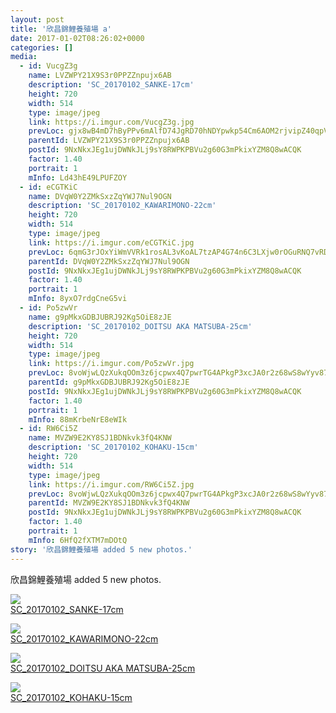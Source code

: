 ```yaml
---
layout: post
title: '欣昌錦鯉養殖場 a' 
date: 2017-01-02T08:26:02+0000 
categories: [] 
media:
  - id: VucgZ3g
    name: LVZWPY21X9S3r0PPZZnpujx6AB
    description: 'SC_20170102_SANKE-17cm'   
    height: 720
    width: 514
    type: image/jpeg
    link: https://i.imgur.com/VucgZ3g.jpg
    prevLoc: gjx8wB4mD7hByPPv6mAlfD74JgRD70hNDYpwkp54Cm6AOM2rjvipZ40qpVpWhRyQMV5AKPuOLNJz1K3GiPn1WZ1qgqf9ZPqLNl4kHlMwj9lJQoUY12GllkG6iQwqLqlZmPIvYM8Qqkr5s6VLE10QARIN4Ylkj4qrTq6QxOGGmyuXzKRwrZZGSBW5pnB17OiWJEZNAwWvHLKO38YBYOiQp3k5rg9AiNo7x6vKDMupnWyxgYojhmk5Wj35p2cQPWBV88vV
    parentId: LVZWPY21X9S3r0PPZZnpujx6AB
    postId: 9NxNkxJEg1ujDWNkJLj9sY8RWPKPBVu2g60G3mPkixYZM8Q8wACQK
    factor: 1.40
    portrait: 1
    mInfo: Ld43hE49LPUFZOY
  - id: eCGTKiC
    name: DVqW0Y2ZMkSxzZqYWJ7Nul9OGN
    description: 'SC_20170102_KAWARIMONO-22cm'   
    height: 720
    width: 514
    type: image/jpeg
    link: https://i.imgur.com/eCGTKiC.jpg
    prevLoc: 6qmG3rJOxYiWmVVRk1rosAL3vKoAL7tzAP4G74n6C3LXjw0rOGuRNQ7vRDR4tOx89RWorNhqAGMPVR6ES8NvBvq19Rf1pnnqxJxmSg6QPLgWvnhRo8EOy2LDFpVAVADYk2tQBOO9j2XNIMz8D5XZRQcPY9X3EZrGIymq9E88zlf5KZA8E44qsVmAOJV1K9UW7Er5L575F2k15L57X2i1DVjJ3EN2HXR4AXpwDniA1mQwoMM4S1Z4MWE4QlU9E8P4pqE6
    parentId: DVqW0Y2ZMkSxzZqYWJ7Nul9OGN
    postId: 9NxNkxJEg1ujDWNkJLj9sY8RWPKPBVu2g60G3mPkixYZM8Q8wACQK
    factor: 1.40
    portrait: 1
    mInfo: 8yxO7rdgCneG5vi
  - id: Po5zwVr
    name: g9pMkxGDBJUBRJ92Kg5OiE8zJE
    description: 'SC_20170102_DOITSU AKA MATSUBA-25cm'   
    height: 720
    width: 514
    type: image/jpeg
    link: https://i.imgur.com/Po5zwVr.jpg
    prevLoc: 8voWjwLQzXukqOOm3z6jcpwx4Q7pwrTG4APkgP3xcJA0r2z68wS8wYyv878xI8w9k6GpV1uZgG0KDzO4hOjvzXv1Bycw39B1jwv8fk8RoVkWxJhPgx5GGl5qFmv5Vo0mqjFYVgy8v3ENcM1K292YZqSQEpKXyp5MIgvRqlmm0KFWnrpKN55PuJY79NJ3BAHqj7QWyyOwS962zP8n9GiyKzjJMqqpHgXE8Qq7yQi8jop0nRWxuOB630L65jSlBWmyJv52
    parentId: g9pMkxGDBJUBRJ92Kg5OiE8zJE
    postId: 9NxNkxJEg1ujDWNkJLj9sY8RWPKPBVu2g60G3mPkixYZM8Q8wACQK
    factor: 1.40
    portrait: 1
    mInfo: 88mKrbeNrE8eWIk
  - id: RW6Ci5Z
    name: MVZW9E2KY8SJ1BDNkvk3fQ4KNW
    description: 'SC_20170102_KOHAKU-15cm'   
    height: 720
    width: 514
    type: image/jpeg
    link: https://i.imgur.com/RW6Ci5Z.jpg
    prevLoc: 8voWjwLQzXukqOOm3z6jcpwx4Q7pwrTG4APkgP3xcJA0r2z68wS8wYyv878xI8w9k6GpV1uZgG0KDzO4hOjv8v3kQqswro1V7ZYrfk8RoVkW4ytPgx5GGl5kCmvVqO5DzRhDm34LnoyATMYoNpAMlzHK2LKpV2JPFgvRqlmm0KFWnrpKN55PuJY79NJ3rASz9yOw9gyRF5pAoKmOAqSZApElK7WPi87p1yr2LjIELgNRo6qWIOB630L65jSlGzo54KKl
    parentId: MVZW9E2KY8SJ1BDNkvk3fQ4KNW
    postId: 9NxNkxJEg1ujDWNkJLj9sY8RWPKPBVu2g60G3mPkixYZM8Q8wACQK
    factor: 1.40
    portrait: 1
    mInfo: 6HfQ2fXTM7mDOtQ
story: '欣昌錦鯉養殖場 added 5 new photos.'  
---
```


欣昌錦鯉養殖場 added 5 new photos.


[//]: #media:  
<a href="https://i.imgur.com/VucgZ3g.jpg"><img class="postImage" src="https://i.imgur.com/VucgZ3gh.jpg" />  
SC_20170102_SANKE-17cm  
 </a>    


<a href="https://i.imgur.com/eCGTKiC.jpg"><img class="postImage" src="https://i.imgur.com/eCGTKiCh.jpg" />  
SC_20170102_KAWARIMONO-22cm  
 </a>    


<a href="https://i.imgur.com/Po5zwVr.jpg"><img class="postImage" src="https://i.imgur.com/Po5zwVrh.jpg" />  
SC_20170102_DOITSU AKA MATSUBA-25cm  
 </a>    


<a href="https://i.imgur.com/RW6Ci5Z.jpg"><img class="postImage" src="https://i.imgur.com/RW6Ci5Zh.jpg" />  
SC_20170102_KOHAKU-15cm  
 </a>   
